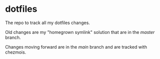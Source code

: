 # dotfiles

The repo to track all my dotfiles changes.

Old changes are my "homegrown symlink" solution that are in the *master* branch.

Changes moving forward are in the *main* branch and are tracked with chezmois.
